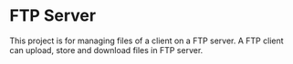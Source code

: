 # FTP Server
This project is for managing files of a client on a FTP server.
A FTP client can upload, store and download files in FTP server.
